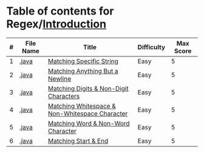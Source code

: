 # Table of contents for Regex/[Introduction](https://www.hackerrank.com/domains/regex?filters%5Bsubdomains%5D%5B%5D=re-introduction)

| #  | File Name                                            | Title                                            | Difficulty | Max Score |
| -- | ---------------------------------------------------- | ------------------------------------------------ | ---------- | --------- |
| 1  | [.java](.java)                                       | [Matching Specific String]                       | Easy       | 5         |
| 2  | [.java](.java)                                       | [Matching Anything But a Newline]                | Easy       | 5         |
| 3  | [.java](.java)                                       | [Matching Digits & Non-Digit Characters]         | Easy       | 5         |
| 4  | [.java](.java)                                       | [Matching Whitespace & Non-Whitespace Character] | Easy       | 5         |
| 5  | [.java](.java)                                       | [Matching Word & Non-Word Character]             | Easy       | 5         |
| 6  | [.java](.java)                                       | [Matching Start & End]                           | Easy       | 5         |

[Matching Specific String]: https://www.hackerrank.com/challenges/matching-specific-string
[Matching Anything But a Newline]: https://www.hackerrank.com/challenges/matching-anything-but-new-line
[Matching Digits & Non-Digit Characters]: https://www.hackerrank.com/challenges/matching-digits-non-digit-character
[Matching Whitespace & Non-Whitespace Character]: https://www.hackerrank.com/challenges/matching-whitespace-non-whitespace-character
[Matching Word & Non-Word Character]: https://www.hackerrank.com/challenges/matching-word-non-word
[Matching Start & End]: https://www.hackerrank.com/challenges/matching-start-end
